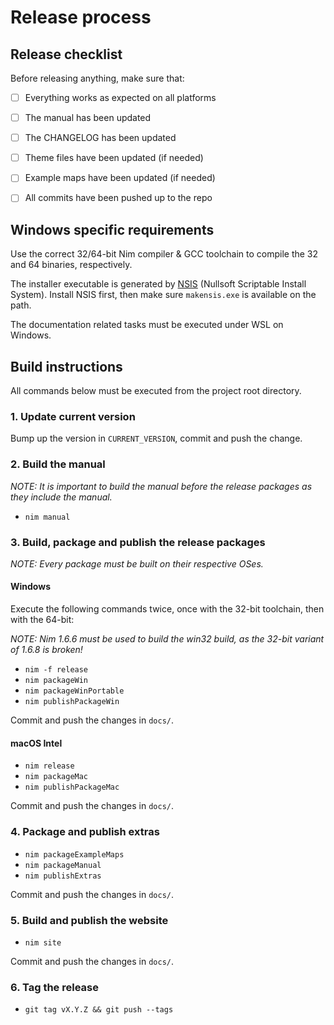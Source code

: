 # Release process

## Release checklist

Before releasing anything, make sure that:

- [ ] Everything works as expected on all platforms
- [ ] The manual has been updated
- [ ] The CHANGELOG has been updated
- [ ] Theme files have been updated (if needed)
- [ ] Example maps have been updated (if needed)
- [ ] All commits have been pushed up to the repo


## Windows specific requirements

Use the correct 32/64-bit Nim compiler & GCC toolchain to compile the 32 and
64 binaries, respectively.

The installer executable is generated by [NSIS](https://nsis.sourceforge.io)
(Nullsoft Scriptable Install System). Install NSIS first, then make sure
`makensis.exe` is available on the path.

The documentation related tasks must be executed under WSL on Windows.



## Build instructions

All commands below must be executed from the project root directory.


### 1. Update current version

Bump up the version in `CURRENT_VERSION`, commit and push the change.


### 2. Build the manual

*NOTE: It is important to build the manual before the release packages as
they include the manual.*

* `nim manual`


### 3. Build, package and publish the release packages

*NOTE: Every package must be built on their respective OSes.*

#### Windows

Execute the following commands twice, once with the 32-bit toolchain, then
with the 64-bit:

*NOTE: Nim 1.6.6 must be used to build the win32 build, as the 32-bit variant
of 1.6.8 is broken!*

* `nim -f release`
* `nim packageWin`
* `nim packageWinPortable`
* `nim publishPackageWin`

Commit and push the changes in `docs/`.


#### macOS Intel

* `nim release`
* `nim packageMac`
* `nim publishPackageMac`

Commit and push the changes in `docs/`.


### 4. Package and publish extras

* `nim packageExampleMaps`
* `nim packageManual`
* `nim publishExtras`

Commit and push the changes in `docs/`.


### 5. Build and publish the website

* `nim site`

Commit and push the changes in `docs/`.


### 6. Tag the release

* `git tag vX.Y.Z && git push --tags`

